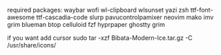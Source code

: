 required packages: waybar wofi wl-clipboard wlsunset yazi zsh ttf-font-awesome ttf-cascadia-code slurp pavucontrolpamixer neovim mako imv grim blueman btop celluloid fzf hyprpaper ghostty grim

if you want add cursor
sudo tar -xzf Bibata-Modern-Ice.tar.gz -C /usr/share/icons/
